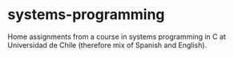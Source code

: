 # systems-programming

Home assignments from a course in systems programming in C at Universidad de Chile (therefore mix of Spanish and English).
